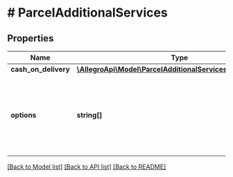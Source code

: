 # # ParcelAdditionalServices

## Properties

Name | Type | Description | Notes
------------ | ------------- | ------------- | -------------
**cash_on_delivery** | [**\AllegroApi\Model\ParcelAdditionalServicesCashOnDelivery**](ParcelAdditionalServicesCashOnDelivery.md) |  | [optional]
**options** | **string[]** | Additional services provided within delivery. Their description are obtainted with delivery services from &#x60;/parcel-management/delivery-services&#x60;. | [optional]

[[Back to Model list]](../../README.md#models) [[Back to API list]](../../README.md#endpoints) [[Back to README]](../../README.md)
